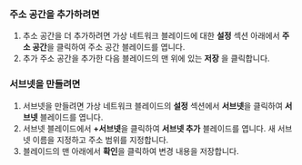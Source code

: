 ### <a name="to-add-address-space"></a>주소 공간을 추가하려면
1. 추소 공간을 더 추가하려면 가상 네트워크 블레이드에 대한 **설정** 섹션 아래에서 **주소 공간**을 클릭하여 주소 공간 블레이드를 엽니다.
2. 추가 주소 공간을 추가한 다음 블레이드의 맨 위에 있는 **저장** 을 클릭합니다.
  
### <a name="to-create-subnets"></a>서브넷을 만들려면
1. 서브넷을 만들려면 가상 네트워크 블레이드의 **설정** 섹션에서 **서브넷**을 클릭하여 **서브넷** 블레이드를 엽니다. 
2. 서브넷 블레이드에서 **+서브넷**을 클릭하여 **서브넷 추가** 블레이드를 엽니다. 새 서브넷 이름을 지정하고 주소 범위를 지정합니다.
3. 블레이드의 맨 아래에서 **확인**을 클릭하여 변경 내용을 저장합니다.